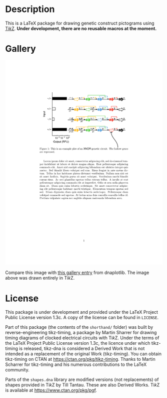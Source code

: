 # Description

This is a LaTeX package for drawing genetic construct pictograms using
[Ti*k*Z](https://www.ctan.org/pkg/pgf). **Under development, there are
no reusable macros at the moment.**

# Gallery

![Example plot](example.png "Example plot")

Compare this image with [this gallery entry](https://github.com/VoigtLab/dnaplotlib/tree/master/gallery/xnor_truthtable)
from dnaplotlib. The image above was drawn entirely in Ti*k*Z.

# License

This package is under development and provided under the LaTeX Project
Public License version 1.3c. A copy of the license can be found in `LICENSE`.

Part of this package (the contents of the `shorthand/` folder) was built
by reverse-engineering tikz-timing, a package by Martin Sharrer for drawing
timing diagrams of clocked electrical circuits with Ti*k*Z. Under the terms
of the LaTeX Project Public License version 1.3c, the licence under which
tikz-timing is released, tikz-dna is considered a Derived Work that is
not intended as a replacement of the original Work (tikz-timing). You can
obtain tikz-timing on CTAN at <https://ctan.org/pkg/tikz-timing>. Thanks
to Martin Scharrer for tikz-timing and his numerous contributions to the
LaTeX community.

Parts of the `shapes.dna` library are modified versions (not replacements)
of shapes provided in Ti*k*Z by Till Tantau. These are also Derived Works.
Ti*k*Z is available at <https://www.ctan.org/pkg/pgf>.

